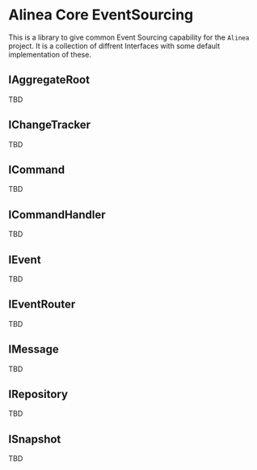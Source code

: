 # Alinea Core EventSourcing

This is a library to give common Event Sourcing capability for the `Alinea` project. It is a collection of diffrent Interfaces with some default implementation of these.

## IAggregateRoot

TBD

## IChangeTracker

TBD

## ICommand

TBD

## ICommandHandler

TBD

## IEvent

TBD

## IEventRouter

TBD

## IMessage

TBD

## IRepository

TBD

## ISnapshot

TBD
